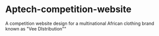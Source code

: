 # Aptech-competition-website
 A competition website design for a multinational African clothing brand known as "Vee DIstribution""
